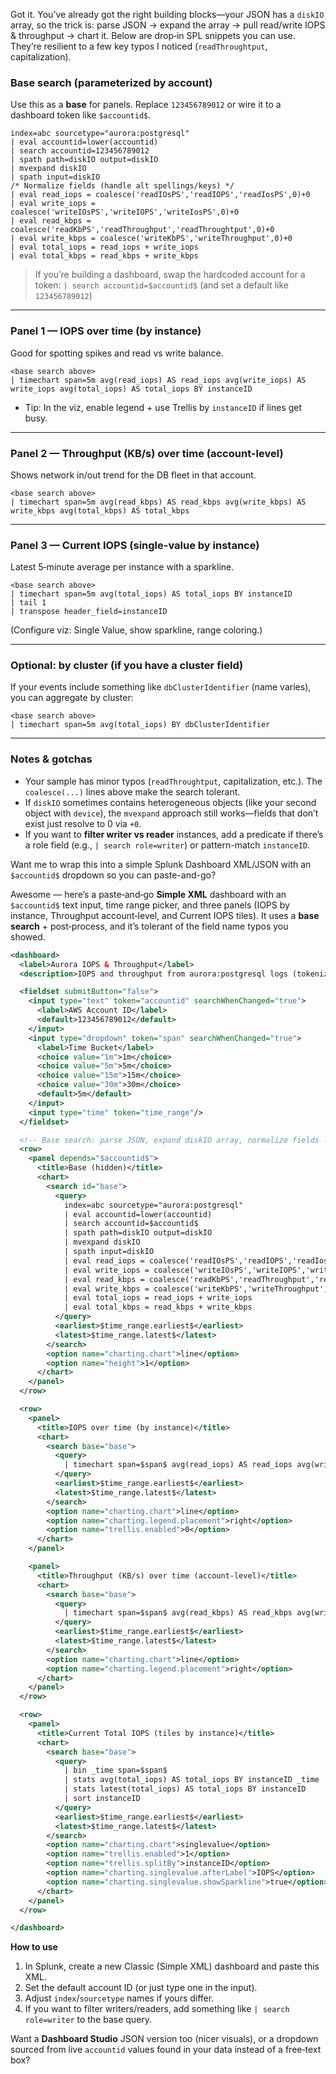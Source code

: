 Got it. You’ve already got the right building blocks—your JSON has a `diskIO` array, so the trick is: parse JSON → expand the array → pull read/write IOPS & throughput → chart it. Below are drop‑in SPL snippets you can use. They’re resilient to a few key typos I noticed (`readThroughtput`, capitalization).

### Base search (parameterized by account)

Use this as a **base** for panels. Replace `123456789012` or wire it to a dashboard token like `$accountid$`.

```spl
index=abc sourcetype="aurora:postgresql"
| eval accountid=lower(accountid)
| search accountid=123456789012
| spath path=diskIO output=diskIO
| mvexpand diskIO
| spath input=diskIO
/* Normalize fields (handle alt spellings/keys) */
| eval read_iops = coalesce('readIOsPS','readIOPS','readIosPS',0)+0
| eval write_iops = coalesce('writeIOsPS','writeIOPS','writeIosPS',0)+0
| eval read_kbps = coalesce('readKbPS','readThroughput','readThroughtput',0)+0
| eval write_kbps = coalesce('writeKbPS','writeThroughput',0)+0
| eval total_iops = read_iops + write_iops
| eval total_kbps = read_kbps + write_kbps
```

> If you’re building a dashboard, swap the hardcoded account for a token:
> `| search accountid=$accountid$` (and set a default like `123456789012`)

---

### Panel 1 — IOPS over time (by instance)

Good for spotting spikes and read vs write balance.

```spl
<base search above>
| timechart span=5m avg(read_iops) AS read_iops avg(write_iops) AS write_iops avg(total_iops) AS total_iops BY instanceID
```

* Tip: In the viz, enable legend + use Trellis by `instanceID` if lines get busy.

---

### Panel 2 — Throughput (KB/s) over time (account-level)

Shows network in/out trend for the DB fleet in that account.

```spl
<base search above>
| timechart span=5m avg(read_kbps) AS read_kbps avg(write_kbps) AS write_kbps avg(total_kbps) AS total_kbps
```

---

### Panel 3 — Current IOPS (single-value by instance)

Latest 5‑minute average per instance with a sparkline.

```spl
<base search above>
| timechart span=5m avg(total_iops) AS total_iops BY instanceID
| tail 1
| transpose header_field=instanceID
```

(Configure viz: Single Value, show sparkline, range coloring.)

---

### Optional: by cluster (if you have a cluster field)

If your events include something like `dbClusterIdentifier` (name varies), you can aggregate by cluster:

```spl
<base search above>
| timechart span=5m avg(total_iops) BY dbClusterIdentifier
```

---

### Notes & gotchas

* Your sample has minor typos (`readThroughtput`, capitalization, etc.). The `coalesce(...)` lines above make the search tolerant.
* If `diskIO` sometimes contains heterogeneous objects (like your second object with `device`), the `mvexpand` approach still works—fields that don’t exist just resolve to 0 via `+0`.
* If you want to **filter writer vs reader** instances, add a predicate if there’s a role field (e.g., `| search role=writer`) or pattern-match `instanceID`.

Want me to wrap this into a simple Splunk Dashboard XML/JSON with an `$accountid$` dropdown so you can paste-and-go?

Awesome — here’s a paste‑and‑go **Simple XML** dashboard with an `$accountid$` text input, time range picker, and three panels (IOPS by instance, Throughput account‑level, and Current IOPS tiles). It uses a **base search** + post‑process, and it’s tolerant of the field name typos you showed.

```xml
<dashboard>
  <label>Aurora IOPS & Throughput</label>
  <description>IOPS and throughput from aurora:postgresql logs (tokenized by AWS account ID).</description>

  <fieldset submitButton="false">
    <input type="text" token="accountid" searchWhenChanged="true">
      <label>AWS Account ID</label>
      <default>123456789012</default>
    </input>
    <input type="dropdown" token="span" searchWhenChanged="true">
      <label>Time Bucket</label>
      <choice value="1m">1m</choice>
      <choice value="5m">5m</choice>
      <choice value="15m">15m</choice>
      <choice value="30m">30m</choice>
      <default>5m</default>
    </input>
    <input type="time" token="time_range"/>
  </fieldset>

  <!-- Base search: parse JSON, expand diskIO array, normalize fields -->
  <row>
    <panel depends="$accountid$">
      <title>Base (hidden)</title>
      <chart>
        <search id="base">
          <query>
            index=abc sourcetype="aurora:postgresql"
            | eval accountid=lower(accountid)
            | search accountid=$accountid$
            | spath path=diskIO output=diskIO
            | mvexpand diskIO
            | spath input=diskIO
            | eval read_iops = coalesce('readIOsPS','readIOPS','readIosPS',0)+0
            | eval write_iops = coalesce('writeIOsPS','writeIOPS','writeIosPS',0)+0
            | eval read_kbps = coalesce('readKbPS','readThroughput','readThroughtput',0)+0
            | eval write_kbps = coalesce('writeKbPS','writeThroughput',0)+0
            | eval total_iops = read_iops + write_iops
            | eval total_kbps = read_kbps + write_kbps
          </query>
          <earliest>$time_range.earliest$</earliest>
          <latest>$time_range.latest$</latest>
        </search>
        <option name="charting.chart">line</option>
        <option name="height">1</option>
      </chart>
    </panel>
  </row>

  <row>
    <panel>
      <title>IOPS over time (by instance)</title>
      <chart>
        <search base="base">
          <query>
            | timechart span=$span$ avg(read_iops) AS read_iops avg(write_iops) AS write_iops avg(total_iops) AS total_iops BY instanceID
          </query>
          <earliest>$time_range.earliest$</earliest>
          <latest>$time_range.latest$</latest>
        </search>
        <option name="charting.chart">line</option>
        <option name="charting.legend.placement">right</option>
        <option name="trellis.enabled">0</option>
      </chart>
    </panel>

    <panel>
      <title>Throughput (KB/s) over time (account-level)</title>
      <chart>
        <search base="base">
          <query>
            | timechart span=$span$ avg(read_kbps) AS read_kbps avg(write_kbps) AS write_kbps avg(total_kbps) AS total_kbps
          </query>
          <earliest>$time_range.earliest$</earliest>
          <latest>$time_range.latest$</latest>
        </search>
        <option name="charting.chart">line</option>
        <option name="charting.legend.placement">right</option>
      </chart>
    </panel>
  </row>

  <row>
    <panel>
      <title>Current Total IOPS (tiles by instance)</title>
      <chart>
        <search base="base">
          <query>
            | bin _time span=$span$
            | stats avg(total_iops) AS total_iops BY instanceID _time
            | stats latest(total_iops) AS total_iops BY instanceID
            | sort instanceID
          </query>
          <earliest>$time_range.earliest$</earliest>
          <latest>$time_range.latest$</latest>
        </search>
        <option name="charting.chart">singlevalue</option>
        <option name="trellis.enabled">1</option>
        <option name="trellis.splitBy">instanceID</option>
        <option name="charting.singlevalue.afterLabel">IOPS</option>
        <option name="charting.singlevalue.showSparkline">true</option>
      </chart>
    </panel>
  </row>

</dashboard>
```

**How to use**

1. In Splunk, create a new Classic (Simple XML) dashboard and paste this XML.
2. Set the default account ID (or just type one in the input).
3. Adjust `index`/`sourcetype` names if yours differ.
4. If you want to filter writers/readers, add something like `| search role=writer` to the base query.

Want a **Dashboard Studio** JSON version too (nicer visuals), or a dropdown sourced from live `accountid` values found in your data instead of a free‑text box?


